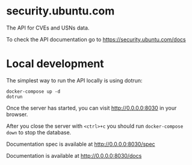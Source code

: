 # security.ubuntu.com
The API for CVEs and USNs data.

To check the API documentation go to https://security.ubuntu.com/docs

# Local development
The simplest way to run the API locally is using dotrun:

```
docker-compose up -d
dotrun
```

Once the server has started, you can visit http://0.0.0.0:8030 in your browser.

After you close the server with `<ctrl>+c` you should run `docker-compose down` to stop the database.

Documentation spec is available at http://0.0.0.0:8030/spec

Documentation is available at http://0.0.0.0:8030/docs